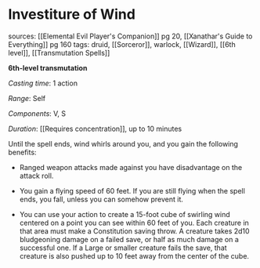 # Investiture of Wind
sources: [[Elemental Evil Player's Companion]] pg 20, [[Xanathar's Guide to Everything]] pg 160
tags: druid, [[Sorceror]], warlock, [[Wizard]], [[6th level]], [[Transmutation Spells]]

**6th-level transmutation**

*Casting time*: 1 action

*Range*: Self

*Components*: V, S

*Duration*: [[Requires concentration]], up to 10 minutes

Until the spell ends, wind whirls around you, and you gain the following benefits:

 * Ranged weapon attacks made against you have disadvantage on the attack roll.

 * You gain a flying speed of 60 feet. If you are still flying when the spell ends, you fall, unless you can somehow prevent it.

 * You can use your action to create a 15-foot cube of swirling wind centered on a point you can see within 60 feet of you. Each creature in that area must make a Constitution saving throw. A creature takes 2d10 bludgeoning damage on a failed save, or half as much damage on a successful one. If a Large or smaller creature fails the save, that creature is also pushed up to 10 feet away from the center of the cube.
